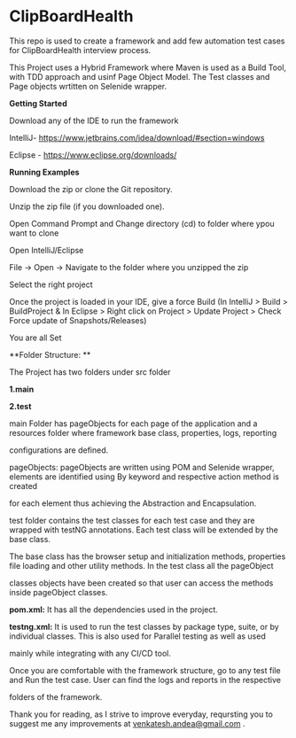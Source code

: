 # ClipBoardHealth
This repo is used to create a framework and add few automation test cases for ClipBoardHealth interview process.

This Project uses a Hybrid Framework where Maven is used as a Build Tool, with TDD approach and usinf Page Object Model. The Test classes and 
Page objects wrtitten on Selenide wrapper.


**Getting Started**

Download any of the IDE to run the framework

IntelliJ- https://www.jetbrains.com/idea/download/#section=windows 

Eclipse - https://www.eclipse.org/downloads/

**Running Examples**

Download the zip or clone the Git repository.

Unzip the zip file (if you downloaded one).

Open Command Prompt and Change directory (cd) to folder where ypou want to clone

Open IntelliJ/Eclipse

File -> Open -> Navigate to the folder where you unzipped the zip

Select the right project

Once the project is loaded in your IDE, give a force Build (In IntelliJ > Build > BuildProject & In Eclipse > Right click on Project > 
Update Project > Check Force update of Snapshots/Releases) 


You are all Set


**Folder Structure: **

The Project has two folders under src folder

**1.main**

**2.test**

main Folder has pageObjects for each page of the application and a resources folder where framework base class, properties, logs, reporting 

configurations are defined.

pageObjects: pageObjects are written using POM and Selenide wrapper, elements are identified using By keyword and respective action method is created 

for each element thus achieving the Abstraction and Encapsulation.

test folder contains the test classes for each test case and they are wrapped with testNG annotations. Each test class will be extended by the base class.

The base class has the browser setup and initialization methods, properties file loading and other utility methods. In the test class all the pageObject

classes objects have been created so that user can access the methods inside pageObject classes.

**pom.xml:** It has all the dependencies used in the project.

**testng.xml:**  It is used to run the test classes by package type, suite, or by individual classes. This is also used for Parallel testing as well as used 

mainly while integrating with any CI/CD tool.

Once you are comfortable with the framework structure, go to any test file and Run the test case. User can find the logs and reports in the respective

folders  of the framework.


Thank you for reading, as I strive to improve everyday, reqursting you to suggest me any improvements at venkatesh.andea@gmail.com .







